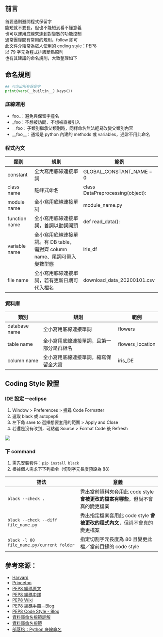 ## 前言
首要通則避開程式保留字  
能短就不要長，但也不能短到看不懂意義  
也可以運用底線來達到對變數的功能控制  
通常團隊間有常用的規則，follow 即可  
此文件介紹常為眾人使用的 coding style：PEP8  
以 79 字元為程式排版斷點原則  
也有其建議的命名規則，大致整理如下

## 命名規則
```python
## 可印出所有保留字
print(vars(__builtin__).keys())
```
### 底線運用
* foo_：避免與保留字撞名
* \_foo：不想被訪問、不想被直接引入
* \_\_foo：子類別繼承父類別時，同樣命名無法輕易改變父類別內容
* \_\_foo\_\_：通常是 python 內建的 methods 或 variables，通常不用此命名

### 程式內文
類別|規則|範例
----|----|----
constant|全大寫用底線連接單詞|GLOBAL_CONSTANT_NAME = 0
class name|駝峰式命名|class DataPreprocessing(object):
module name|全小寫用底線連接單詞|module_name.py
function name|全小寫用底線連接單詞，首詞以動詞開頭|def read_data():
variable name|全小寫用底線連接單詞。有 DB table，需對齊 column name、尾詞可帶入變數型態|iris_df
file name|全小寫用底線連接單詞，若有更新日期可代入檔名|download_data_20200101.csv

### 資料庫
類別|規則|範例
----|----|----
database name|全小寫用底線連接單詞|flowers
table name|全小寫用底線連接單詞，且第一部分是群組名|flowers_location
column name|全小寫用底線連接單詞，縮寫保留全大寫|iris_DE

## Coding Style 設置
### IDE 設定－eclipse
1. Window > Preferences > 搜尋 Code Formatter
2. 選取 black 或 autopep8
3. 左下角 save to 選擇想要套用的範圍 > Apply and Close
4. 若還是沒有改到，可點選 Source > Format Code 後 Refresh 
  
![](https://github.com/yuning-lin/PythonTips/blob/main/PythonTipsPics/eclipse-code-formatter.png)  

### 下 command
1. 需先安裝套件：`pip install black`
2. 根據個人需求下下列指令（切割字元長度預設為 88）

語法|意義
---|---
`black --check .`|秀出當前資料夾套用此 code style **會被更改的檔案有哪些**，但尚不會真的變更檔案
`black --check --diff file_name.py`|秀出指定檔案套用此 code style **會被更改的程式內文**，但尚不會真的變更檔案
`black -l 80 file_name.py/current folder`|指定切割字元長度為 80 且變更此檔／當前目錄的 code style 

## 參考來源：
* [Harvard](https://datamanagement.hms.harvard.edu/collect/file-naming-conventions)
* [Princeton](https://libguides.princeton.edu/c.php?g=102546&p=930626)
* [PEP8 編碼原文](http://legacy.python.org/dev/peps/pep-0008/)
* [PEP8 編碼中譯](https://www.cnblogs.com/PortosHan/p/14447416.html#naming-conventions-%E5%91%BD%E5%90%8D%E8%A7%84%E8%8C%83)
* [PEP8 Wiki](https://zh.wikipedia.org/wiki/%E5%91%BD%E5%90%8D%E8%A7%84%E5%88%99_(%E7%A8%8B%E5%BA%8F%E8%AE%BE%E8%AE%A1))
* [PEP8 編碼手冊－Blog](https://cflin.com/wordpress/603/pep8-python%E7%B7%A8%E7%A2%BC%E8%A6%8F%E7%AF%84%E6%89%8B%E5%86%8A)
* [PEP8 Code Style - Blog](https://myapollo.com.tw/zh-tw/python-pep8-and-vim-configs/)
* [資料庫命名規範詳解](https://kknews.cc/zh-tw/news/r5b22ar.html)
* [資料庫命名規範](https://www.itread01.com/content/1544270418.html)
* [部落格：Python 底線命名](https://aji.tw/2017/06/python%E4%BD%A0%E5%88%B0%E5%BA%95%E6%98%AF%E5%9C%A8__%E5%BA%95%E7%B7%9A__%E4%BB%80%E9%BA%BC%E5%95%A6/)
